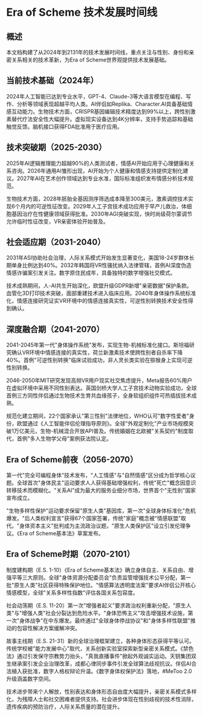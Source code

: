 # Era of Scheme 技术发展时间线

## 概述

本文档构建了从2024年到2131年的技术发展时间线，重点关注与性别、身份和亲密关系相关的技术革新，为Era of Scheme世界观提供技术发展基础。

## 当前技术基础（2024年）

2024年人工智能已达到专业水平，GPT-4、Claude-3等大语言模型在编程、写作、分析等领域表现超越平均人类。AI伴侣如Replika、Character.AI具备基础情感互动能力。生物技术方面，CRISPR基因编辑技术精度达到99%以上，跨性别激素替代疗法安全性大幅提升。虚拟现实设备达到4K分辨率，支持手势追踪和基础触觉反馈。脑机接口获得FDA批准用于医疗应用。

## 技术突破期（2025-2030）

2025年AI逻辑推理能力超越90%的人类测试者，情感AI开始应用于心理健康和关系咨询。2026年通用AI雏形出现，AI开始为个人健康和情感支持提供定制化建议。2027年AI在艺术创作领域达到专业水准，国际标准组织发布情感分析技术规范。

生物技术方面，2028年胚胎全基因测序筛选成本降至300美元，激素调控技术实现6个月内的可逆性征改变。2029年人工子宫技术成功应用于早产儿救治，体细胞基因治疗在性健康领域获得批准。2030年AGI突破实现，快时尚级荷尔蒙调节允许临时性征改变，VR亲密体验开始普及。

## 社会适应期（2031-2040）

2031年ASI协助社会治理，人际关系模式开始发生显著变化，美国18-24岁群体长期单身比例达到40%。2032年韩国将VR性骚扰纳入法律管辖，首例AI深度伪造情感诈骗案引发关注。数字原住民成年，具备独特的数字增强社交模式。

技术成熟期间，人-AI共生开始深化，欧盟升级GDPR新增"亲密数据"保护条款。血管化3D打印技术突破，面部重建技术进入临床应用。2040年身体操作系统标准化，情感连接研究证实VR环境中的情感连接真实性，可逆性别转换技术安全性得到确认。

## 深度融合期（2041-2070）

2041-2045年第一代"身体操作系统"发布，实现生物-机械标准化接口。斯坦福研究确认VR环境中情感连接的真实性，荷兰新激素技术使跨性别者自杀率下降40%。首例"可逆性别转换"临床试验成功，非人灵长类实验在猕猴身上实现可逆性别转换。

2046-2050年MIT研究发现高频VR用户现实社交焦虑提升，Meta报告60%用户在虚拟环境中采用不同性别表达。英国剑桥大学人工子宫技术动物实验成功，全球首例三方同性伴侣通过生物技术生育共血缘孩子，全身软组织组件可热插拔技术成熟。

规范化建立期间，22个国家承认"第三性别"法律地位，WHO认可"数字性爱者"身份，欧盟通过《人工智能伴侣伦理指导原则》。全球"外观定制化"产业市场规模突破1万亿美元，生物-机械混合开放API普及。传统婚姻在北欧被"关系契约"制度取代，首例"多人生物学父母"案例获法院认定。

## Era of Scheme前夜（2056-2070）

第一代"完全可编程身体"技术发布，"人工情感"与"自然情感"区分成为哲学核心议题。全球首次"身体民主"运动要求人人获得基础增强权利，传统"死亡"概念因意识转移技术而模糊化。"关系AI"成为最大的服务业细分市场，世界首个"无性别"国家宣布成立。

"生物多样性保护"运动要求保留"原生人类"基因库，第一次"全球身体标准化"危机爆发。"后人类权利宣言"获得67个国家签署，传统"家庭"概念被"情感联盟"取代。"身体资本主义"批判成为主流政治议题，"原生人类保护区"设立引发伦理争议。《Era of Scheme基本法》草案发布。

## Era of Scheme时期（2070-2101）

制度建构期（E.S. 1-10）《Era of Scheme基本法》确立身体自主、关系自由、增强平等三大原则。全球"身体资源分配委员会"负责监管增强技术公平分配，第一批"原生人类"社区获得特殊保护地位。"情感算法透明度法案"要求AI伴侣公开核心情感模型，全球"关系多样性指数"评估各国关系包容度。

社会动荡期（E.S. 11-20）第一次"增强者起义"要求政治权利重新分配，"原生人类"与"增强人类"社会分裂达到危险水平。"身体恐怖主义"攻击增强技术设施，第一次"身体战争"在中东爆发。最终通过"全球身体停战协议"和"身体多样性联盟"推动的包容性解决方案缓解冲突。

故事主线期（E.S. 21-31）新的全球治理框架建立，各种身体形态获得平等认可。传统学校被"能力发展中心"取代，关系创新实验室探索新型亲密关系模式。《禁色法》通过引发保守宗教势力抬头，"真我直播事件"掀起外观诚实运动。天钥集团双生继承案引发企业治理改革，成都心律同步事件引发全球算法歧视抗议。伴侣AI合法植入获批准，数字人格权辩论升温。《数字身体权保护法》落地，#MeToo 2.0升级涵盖数字空间。

技术进步带来个人解放，性别表达和身体形态自由度大幅提升，亲密关系模式多样化，为残障人士和社交困难者提供支持。社会进步体现在性别歧视的技术性消除，遗传疾病的预防治疗，人际关系质量的潜在提升。
